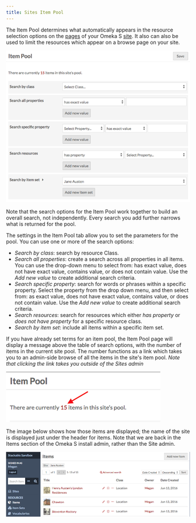 ```yaml
---
title: Sites Item Pool
---
```


The Item Pool determines what automatically appears in the resource selection options on the [pages](../sites/site_pages.md) of your Omeka S [site](../sites/sites.md). It also can also be used to limit the resources which appear on a browse page on your site.

![The Item Pool tab on site settings has multiple search options, as described below](../sites/sitesfiles/sites_itempool.png)

Note that the search options for the Item Pool work together to build an overall search, not independently. Every search you add further narrows what is returned for the pool.

The settings in the Item Pool tab allow you to set the parameters for the pool. You can use one or more of the search options:
* *Search by class*: search by resource Class. 
* *Search all properties*: create a search across all properties in all items. You can use the drop-down menu to select from: has exact value, does not have exact value, contains value, or does not contain value. Use the *Add new value* to create additional search criteria.
* *Search specific property*: search for words or phrases within a specific property. Select the property from the drop down menu, and then select from: as exact value, does not have exact value, contains value, or does not contain value. Use the *Add new value* to create additional search criteria.
* *Search resources*: search for resources which either *has property* or *does not have property* for a specific resource class.
* *Search by item set*: include all items within a specific item set.

If you have already set terms for an item pool, the Item Pool page will display a message above the table of search options, with the number of items in the current site pool. The number functions as a link which takes you to an admin-side browse of all the items in the site's item pool. *Note that clicking the link takes you outside of the Sites admin*

![arrow points to the link in the current items sentence](../sites/sitesfiles/sites_ipn.png)

The image below shows how those items are displayed; the name of the site is displayed just under the header for items. Note that we are back in the Items section of the Omeka S install admin, rather than the Site admin. 

![items in site Jane Austen](../sites/sitesfiles/sites_itemsinpool.png)
